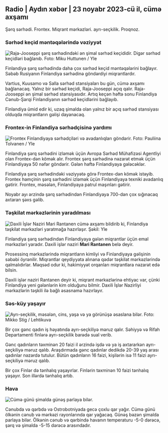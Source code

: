 ## Radio \| Aydın xəbər \| 23 noyabr 2023-cü il, cümə axşamı

Şərq sərhədi. Frontex. Miqrant mərkəzləri. ayrı-seçkilik. Proqnoz.

### Sərhəd keçid məntəqələrində vəziyyət

![Raja-Jooseppi şərq sərhədindəki ən şimal sərhəd keçididir. Digər sərhəd keçidləri bağlanıb. Foto: Miku Huttunen / Yle](https://images.cdn.yle.fi/image/upload/c_crop,h_3216,w_5712,x_0,y_421/ar_1.7777777777777777,c_fill,g_faces,w_6/d/d_07q_auto:eco/f_auto/fl_lossy/v1700751077/39-1205645655f665a86285)

Finlandiya şərq sərhədində daha çox sərhəd keçid məntəqələrini bağlayır. Səbəb Rusiyanın Finlandiya sərhədinə göndərdiyi miqrantlardır.

Vartius, Kuusamo və Salla sərhəd stansiyaları bu gün, cümə axşamı bağlanacaq. Yalnız bir sərhəd keçidi, Raja-Jooseppi açıq qalır. Raja-Jooseppi ən şimal sərhəd stansiyasıdır. Artıq keçən həftə sonu Finlandiya Cənub-Şərqi Finlandiyanın sərhəd keçidlərini bağlayıb.

Finlandiya ümid edir ki, uzaq şimalda olan yalnız bir açıq sərhəd stansiyası olduqda miqrantların gəlişi dayanacaq.

### Frontex-in Finlandiya sərhədçisinə yardımı

![Frontex Finlandiyaya sərhədçiləri və avadanlıqları göndərir. Foto: Pauliina Tolvanen / Yle](https://images.cdn.yle.fi/image/upload/c_crop,h_1080,w_1919,x_0,y_0/ar_1.777777777777777,c_fill,g_faces,h_pr_170/dq_auto:eco/f_auto/fl_lossy/v1663055873/39-100697563203716d9ecd)

Finlandiya şərq sərhədini izləmək üçün Avropa Sərhəd Mühafizəsi Agentliyi olan Frontex-dən kömək alır. Frontex şərq sərhədinə nəzarət etmək üçün Finlandiyaya 50 nəfər göndərir. Gələn həftə Finlandiyaya gələcəklər.

Finlandiya şərq sərhədindəki vəziyyətə görə Frontex-dən kömək istəyib. Frontex həmçinin şərq sərhədini izləmək üçün Finlandiyaya texniki avadanlıq gətirir. Frontex, məsələn, Finlandiyaya patrul maşınları gətirir.

Noyabr ayı ərzində şərq sərhədindən Finlandiyaya 700-dən çox sığınacaq axtaran şəxs gəlib.

### Təşkilat mərkəzlərinin yaradılması

![Daxili İşlər Naziri Mari Rantanen cümə axşamı bildirib ki, Finlandiya təşkilat mərkəzləri yaratmağa hazırlaşır. Şəkil: Yle](https://images.cdn.yle.fi/image/upload/c_crop,h_1080,w_1919,x_0,y_0/ar_1.7777777777777777,c_fill,g_faces,h_675,w_1200:d_auto/e/f_auto/fl_lossy/v1700721586/39-1205201655eed1e81849)

Finlandiya şərq sərhədindən Finlandiyaya gələn miqrantlar üçün emal mərkəzləri yaradır. Daxili işlər naziri **Mari Rantanen** belə deyir.

Prosessinq mərkəzlərində miqrantların kimliyi və Finlandiyaya gəlişinin səbəbi öyrənilir. Miqrantlar qeydiyyata alınana qədər təşkilat mərkəzlərində qalmalıdırlar. Məqsəd odur ki, hakimiyyət orqanları miqrantlara nəzarət edə bilsin.

Daxili işlər naziri Rantanen deyir ki, miqrant mərkəzlərinə ehtiyac var, çünki Finlandiya yeni gələnlərin kim olduğunu bilmir. Daxili İşlər Nazirliyi mərkəzlərin təşkili ilə bağlı əsasnamə hazırlayır.

### Səs-küy yaşayır

![Ayrı-seçkilik, məsələn, cins, yaşa və ya görünüşə əsaslana bilər. Foto: Mikko Stig / Lehtikuva](https://images.cdn.yle.fi/image/upload/c_crop,h_2394,w_4256,x_0,y_110/ar_1.777777777777777,c_fill,g_faces5,_601w,q_auto:eco/f_auto/fl_lossy/v1700718446/39-1205193655ee719688c7)

Bir çox gənc qadın iş həyatında ayrı-seçkiliyə məruz qalır. Səhiyyə və Rifah Departamenti finlərə ayrı-seçkilik barədə sual verib.

Gənc qadınların təxminən 20 faizi il ərzində işdə və ya iş axtararkən ayrı-seçkiliyə məruz qalıb. Araşdırmada gənc qadınlar dedikdə 20-39 yaş arası qadınlar nəzərdə tutulur. Bütün qadınların 16 faizi, kişilərin isə 11 faizi ayrı-seçkiliyə məruz qalıb.

Bir çox Finlər də tənhalıq yaşayırlar. Finlərin təxminən 10 faizi tənhalıq yaşayır. Son illərdə tənhalıq artıb.

### Hava

![Cümə günü şimalda günəş parlaya bilər.](https://images.cdn.yle.fi/image/upload/c_crop,h_1080,w_1919,x_0,y_0/ar_1.7777777777777777,c_fill,g_faces,h_6w_1200/dpr_1.0/q_auto:eco/f_auto/fl_lossy/v1700752778/39-1205671655f6d69ed984)

Cənubda və qərbdə və Ostrobotniyada gecə çoxlu qar yağır. Cümə günü ölkənin cənub və mərkəzi rayonlarında qar yağacaq. Günəş bəzən şimalda parlaya bilər. Ölkənin cənub və qərbində havanın temperaturu -5-0 dərəcə, şərq və şimalda -5-15 dərəcə arasındadır.